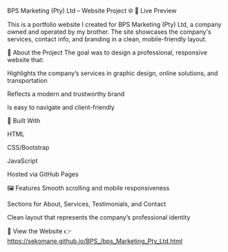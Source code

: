 BPS Marketing (Pty) Ltd – Website Project 🌐
🔗 Live Preview

This is a portfolio website I created for BPS Marketing (Pty) Ltd, a company owned and operated by my brother. The site showcases the company's services, contact info, and branding in a clean, mobile-friendly layout.

📄 About the Project
The goal was to design a professional, responsive website that:

Highlights the company’s services in graphic design, online solutions, and transportation

Reflects a modern and trustworthy brand

Is easy to navigate and client-friendly

🔧 Built With


HTML

CSS/Bootstrap

JavaScript

Hosted via GitHub Pages


🖼️ Features
Smooth scrolling and mobile responsiveness

Sections for About, Services, Testimonials, and Contact

Clean layout that represents the company’s professional identity


🔗 View the Website
👉 https://sekomane.github.io/BPS_/bps_Marketing_Pty_Ltd.html
